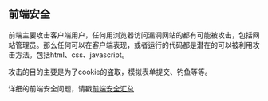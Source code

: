 ## 前端安全

前端主要攻击客户端用户，任何用浏览器访问漏洞网站的都有可能被攻击，包括网站管理员。那么任何可以在客户端表现，或者运行的代码都是潜在的可以被利用攻击方法。包括html、css、javascript。

攻击的目的主要是为了cookie的盗取，模拟表单提交、钓鱼等等。

详细的前端安全问题，请戳[前端安全汇总](../security/frontend/)